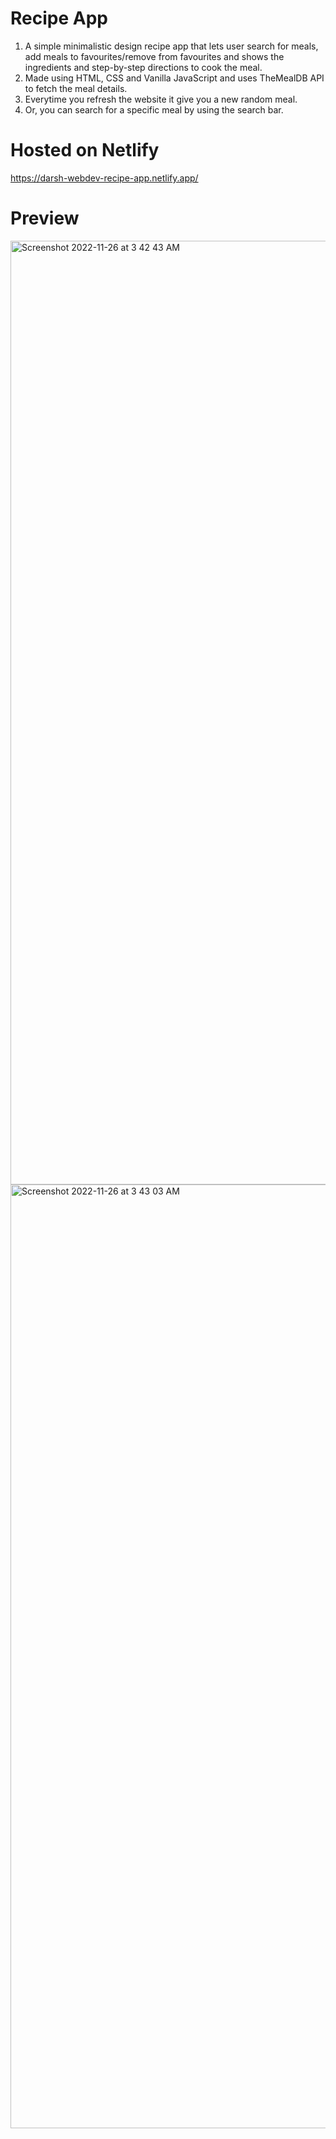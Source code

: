 # Recipe App
1. A simple minimalistic design recipe app that lets user search for meals, add meals to favourites/remove from favourites and shows the ingredients and step-by-step directions to cook the meal.
2. Made using HTML, CSS and Vanilla JavaScript and uses TheMealDB API to fetch the meal details.
3. Everytime you refresh the website it give you a new random meal.
4. Or, you can search for a specific meal by using the search bar.

# Hosted on Netlify
   https://darsh-webdev-recipe-app.netlify.app/

# Preview
<img width="1510" alt="Screenshot 2022-11-26 at 3 42 43 AM" src="https://user-images.githubusercontent.com/101712708/204059459-7ed10d10-34c6-4179-a775-ab64e54e7a50.png">
<img width="1510" alt="Screenshot 2022-11-26 at 3 43 03 AM" src="https://user-images.githubusercontent.com/101712708/204059481-8365b579-33d5-4909-ab1a-9e605775fb35.png">
